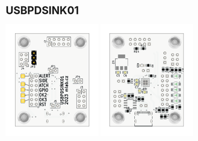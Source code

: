 # USBPDSINK01


<img src="/doc/gen/img/USBPDSINK01-top.png" width="49%"/> <img src="/doc/gen/img/USBPDSINK01-bottom.png" width="49%"/> 

